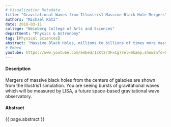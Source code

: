 ```yaml
---
# Visualization Metadata
title: "Gravitational Waves from Illustris1 Massive Black Hole Mergers"
authors: "Michael Katz"
date: 2018-03-11
college: "Weinberg College of Arts and Sciences"
department: "Physics & Astronomy"
tag: [Physical Sciences]
abstract: "Massive Black Holes, millions to billions of times more massive than our sun, exist in the centers of most galaxies. However, the formation and evolution of these objects through accretion of gas and mergers with other black holes is still a great mystery. LISA, a future space-based gravitational wave detector, will illuminate this process dating back to early times in the universe by measuring gravitational waves (GW) from mergers of these black holes. This visualization captures these processes over time by showing bursts of GWs from the merger events in the Illustris1 large-scale cosmological simulation (Sijacki et al 2015). The animation illuminates the spatial, temporal, and amplitude distributions of the mergers in the simulation."
# Embed
youtube: https://www.youtube.com/embed/12Kt2r3FxCg?rel=0&amp;showinfo=0
---
```

#### Description
Mergers of massive black holes from the centers of galaxies are shown from the Illustris1 simulation. You are seeing bursts of gravitational waves which will be measured by LISA, a future space-based gravitational wave observatory.

#### Abstract
{{ page.abstract }}
